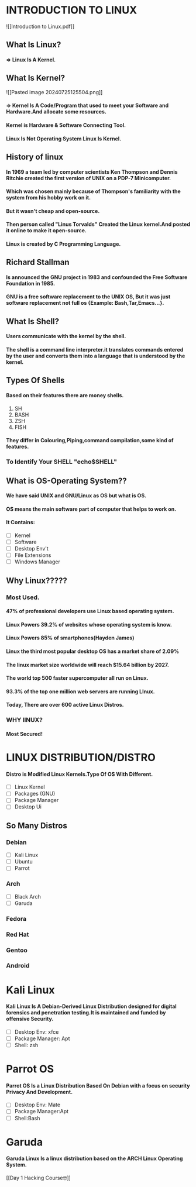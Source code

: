 # INTRODUCTION TO LINUX
![[Introduction to Linux.pdf]]
## What Is Linux?
#### => Linux Is A Kernel.
## What Is Kernel?
![[Pasted image 20240725125504.png]]
#### => Kernel Is A Code/Program that used to meet your Software and Hardware.And allocate some resources. 
#### Kernel is Hardware & Software Connecting Tool.
#### Linux Is Not Operating System Linux Is Kernel.
## History of linux
#### In 1969 a team led by computer scientists Ken Thompson and Dennis Ritchie created the first version of UNIX on a PDP-7 Minicomputer.
#### Which was chosen mainly because of Thompson's familiarity with the system from his hobby work on it.
#### But it wasn't cheap and open-source.
#### Then person called "Linus Torvalds" Created the Linux kernel.And posted it online to make it open-source.
#### Linux is created by C Programming Language.
## Richard Stallman
#### Is announced the GNU project in 1983 and confounded the Free Software Foundation in 1985.
#### GNU is a free software replacement to the UNIX OS, But it was just software replacement not full os {Example: Bash,Tar,Emacs...}.
## What Is Shell?
#### Users communicate with the kernel by the shell.
#### The shell is a command line interpreter.it translates commands entered by the user and converts them into a language that is understood by the kernel. 

## Types  Of Shells
#### Based on their features there are money shells.
1. SH
2. BASH
3. ZSH
4. FISH
#### They differ in Colouring,Piping,command compilation,some kind of features.
### To Identify Your SHELL "echo$SHELL"
## What is OS-Operating System??
#### We have said UNIX and GNU/Linux as OS but what is OS.
#### OS means the main software part of computer that helps to work on.
#### It Contains:
- [ ] Kernel
- [ ] Software
- [ ] Desktop Env't
- [ ] File Extensions
- [ ] Windows Manager
## Why Linux?????
### Most Used.
#### 47% of professional developers use Linux based operating system.
#### Linux Powers 39.2% of websites whose operating system is know.
#### Linux Powers 85% of smartphones(Hayden James)
#### Linux the third most popular desktop OS has a market share of 2.09%
#### The linux market size worldwide will reach $15.64 billion by 2027.
#### The world top 500 faster supercomputer all run on Linux.
#### 93.3% of the top one million web servers are running LInux.
#### Today, There are over 600 active Linux Distros.
### WHY lINUX?
#### Most Secured!
# LINUX DISTRIBUTION/DISTRO
#### Distro is Modified Linux Kernels.Type Of OS With Different.
- [ ] Linux Kernel
- [ ] Packages (GNU)
- [ ] Package Manager
- [ ] Desktop Ui
## So Many Distros
### Debian
- [ ] Kali Linux
- [ ] Ubuntu
- [ ] Parrot
### Arch
- [ ] Black Arch
- [ ] Garuda
### Fedora
### Red Hat
### Gentoo
### Android
# Kali Linux
#### Kali Linux Is A Debian-Derived Linux Distribution designed for digital forensics and penetration testing.It is maintained and funded by offensive Security.
- [ ] Desktop Env: xfce
- [ ] Package Manager: Apt
- [ ] Shell: zsh
# Parrot OS
#### Parrot OS Is a Linux Distribution Based On Debian with a focus on security Privacy And Development.
- [ ] Desktop Env: Mate
- [ ] Package Manager:Apt
- [ ] Shell:Bash
# Garuda
#### Garuda Linux Is a linux distribution based on the ARCH Linux Operating System.
[[Day 1 Hacking Course🤓]]
